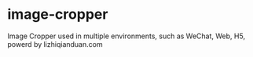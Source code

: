 # image-cropper
Image Cropper used in multiple environments, such as WeChat, Web, H5, powerd by lizhiqianduan.com
